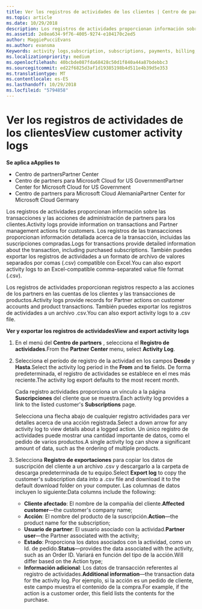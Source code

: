 ```yaml
---
title: Ver los registros de actividades de los clientes | Centro de partners
ms.topic: article
ms.date: 10/29/2018
description: Los registros de actividades proporcionan información sobre las transacciones y las acciones de administración de partners para los clientes.
ms.assetid: 2e8ea634-9f76-4005-9274-e104170c2ed5
author: MaggiePucciEvans
ms.author: evansma
Keywords: activity logs,subscription, subscriptions, payments, billing, transactions
ms.localizationpriority: medium
ms.openlocfilehash: 40bcbde087fda68428c50d1f840a44a87bdebbc3
ms.sourcegitcommit: ed22f6825d3af1d19385198b4d511e4b39d5e353
ms.translationtype: MT
ms.contentlocale: es-ES
ms.lasthandoff: 10/29/2018
ms.locfileid: "5794858"
---
```

# <a name="view-customer-activity-logs"></a><span data-ttu-id="e08d2-103">Ver los registros de actividades de los clientes</span><span class="sxs-lookup"><span data-stu-id="e08d2-103">View customer activity logs</span></span>

**<span data-ttu-id="e08d2-104">Se aplica a</span><span class="sxs-lookup"><span data-stu-id="e08d2-104">Applies to</span></span>**

-  <span data-ttu-id="e08d2-105">Centro de partners</span><span class="sxs-lookup"><span data-stu-id="e08d2-105">Partner Center</span></span>
-  <span data-ttu-id="e08d2-106">Centro de partners para Microsoft Cloud for US Government</span><span class="sxs-lookup"><span data-stu-id="e08d2-106">Partner Center for Microsoft Cloud for US Government</span></span>
-  <span data-ttu-id="e08d2-107">Centro de partners para Microsoft Cloud Alemania</span><span class="sxs-lookup"><span data-stu-id="e08d2-107">Partner Center for Microsoft Cloud Germany</span></span>


<span data-ttu-id="e08d2-108">Los registros de actividades proporcionan información sobre las transacciones y las acciones de administración de partners para los clientes.</span><span class="sxs-lookup"><span data-stu-id="e08d2-108">Activity logs provide information on transactions and Partner management actions for customers.</span></span> <span data-ttu-id="e08d2-109">Los registros de las transacciones proporcionan información detallada acerca de la transacción, incluidas las suscripciones compradas.</span><span class="sxs-lookup"><span data-stu-id="e08d2-109">Logs for transactions provide detailed information about the transaction, including purchased subscriptions.</span></span> <span data-ttu-id="e08d2-110">También puedes exportar los registros de actividades a un formato de archivo de valores separados por comas (.csv) compatible con Excel.</span><span class="sxs-lookup"><span data-stu-id="e08d2-110">You can also export activity logs to an Excel-compatible comma-separated value file format (.csv).</span></span>

<span data-ttu-id="e08d2-111">Los registros de actividades proporcionan registros respecto a las acciones de los partners en las cuentas de los clientes y las transacciones de productos.</span><span class="sxs-lookup"><span data-stu-id="e08d2-111">Activity logs provide records for Partner actions on customer accounts and product transactions.</span></span> <span data-ttu-id="e08d2-112">También puedes exportar los registros de actividades a un archivo .csv.</span><span class="sxs-lookup"><span data-stu-id="e08d2-112">You can also export activity logs to a .csv file.</span></span>

**<span data-ttu-id="e08d2-113">Ver y exportar los registros de actividades</span><span class="sxs-lookup"><span data-stu-id="e08d2-113">View and export activity logs</span></span>**

1.  <span data-ttu-id="e08d2-114">En el menú del **Centro de partners** , selecciona el **Registro de actividades**.</span><span class="sxs-lookup"><span data-stu-id="e08d2-114">From the **Partner Center** menu, select **Activity Log**.</span></span>
2.  <span data-ttu-id="e08d2-115">Selecciona el período de registro de la actividad en los campos **Desde** y **Hasta**.</span><span class="sxs-lookup"><span data-stu-id="e08d2-115">Select the activity log period in the **From** and **to** fields.</span></span> <span data-ttu-id="e08d2-116">De forma predeterminada, el registro de actividades se establece en el mes más reciente.</span><span class="sxs-lookup"><span data-stu-id="e08d2-116">The activity log export defaults to the most recent month.</span></span>

    <span data-ttu-id="e08d2-117">Cada registro actividades proporciona un vínculo a la página **Suscripciones** del cliente que se muestra.</span><span class="sxs-lookup"><span data-stu-id="e08d2-117">Each activity log provides a link to the listed customer's **Subscriptions** page.</span></span>

    <span data-ttu-id="e08d2-118">Selecciona una flecha abajo de cualquier registro actividades para ver detalles acerca de una acción registrada.</span><span class="sxs-lookup"><span data-stu-id="e08d2-118">Select a down arrow for any activity log to view details about a logged action.</span></span> <span data-ttu-id="e08d2-119">Un único registro de actividades puede mostrar una cantidad importante de datos, como el pedido de varios productos.</span><span class="sxs-lookup"><span data-stu-id="e08d2-119">A single activity log can show a significant amount of data, such as the ordering of multiple products.</span></span>

3.  <span data-ttu-id="e08d2-120">Selecciona **Registro de exportaciones** para copiar los datos de suscripción del cliente a un archivo .csv y descargarlo a la carpeta de descarga predeterminada de tu equipo.</span><span class="sxs-lookup"><span data-stu-id="e08d2-120">Select **Export log** to copy the customer's subscription data into a .csv file and download it to the default download folder on your computer.</span></span> <span data-ttu-id="e08d2-121">Las columnas de datos incluyen lo siguiente:</span><span class="sxs-lookup"><span data-stu-id="e08d2-121">Data columns include the following:</span></span>
    -   <span data-ttu-id="e08d2-122">**Cliente afectado**: El nombre de la compañía del cliente.</span><span class="sxs-lookup"><span data-stu-id="e08d2-122">**Affected customer**—the customer's company name;</span></span>
    -   <span data-ttu-id="e08d2-123">**Acción**: El nombre del producto de la suscripción.</span><span class="sxs-lookup"><span data-stu-id="e08d2-123">**Action**—the product name for the subscription;</span></span>
    -   <span data-ttu-id="e08d2-124">**Usuario de partner**: El usuario asociado con la actividad.</span><span class="sxs-lookup"><span data-stu-id="e08d2-124">**Partner user**—the Partner associated with the activity;</span></span>
    -   <span data-ttu-id="e08d2-125">**Estado**: Proporciona los datos asociados con la actividad, como un Id. de pedido.</span><span class="sxs-lookup"><span data-stu-id="e08d2-125">**Status**—provides the data associated with the activity, such as an Order ID.</span></span> <span data-ttu-id="e08d2-126">Variará en función del tipo de la acción.</span><span class="sxs-lookup"><span data-stu-id="e08d2-126">Will differ based on the Action type;</span></span>
    -   <span data-ttu-id="e08d2-127">**Información adicional**: Los datos de transacción referentes al registro de actividades.</span><span class="sxs-lookup"><span data-stu-id="e08d2-127">**Additional information**—the transaction data for the activity log.</span></span> <span data-ttu-id="e08d2-128">Por ejemplo, si la acción es un pedido de cliente, este campo muestra el contenido de la compra.</span><span class="sxs-lookup"><span data-stu-id="e08d2-128">For example, if the action is a customer order, this field lists the contents for the purchase.</span></span>

 

 



